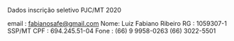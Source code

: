 Dados inscrição seletivo PJC/MT 2020

email : fabianosafe@gmail.com
Nome: Luiz Fabiano Ribeiro
RG : 1059307-1 SSP/MT
CPF : 694.245.51-04
Fone : (66) 9 9958-0263
       (66) 3022-5501
       
       
